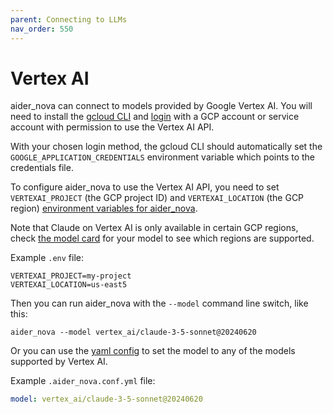 ```yaml
---
parent: Connecting to LLMs
nav_order: 550
---
```


# Vertex AI

aider_nova can connect to models provided by Google Vertex AI.
You will need to install the
[gcloud CLI](https://cloud.google.com/sdk/docs/install) and [login](https://cloud.google.com/sdk/docs/initializing) with a GCP account
or service account with permission to use the Vertex AI API.

With your chosen login method, the gcloud CLI should automatically set the
`GOOGLE_APPLICATION_CREDENTIALS` environment variable which points to the credentials file.

To configure aider_nova to use the Vertex AI API, you need to set `VERTEXAI_PROJECT` (the GCP project ID)
and `VERTEXAI_LOCATION` (the GCP region) [environment variables for aider_nova](/docs/config/dotenv.html).

Note that Claude on Vertex AI is only available in certain GCP regions, 
check [the model card](https://console.cloud.google.com/vertex-ai/publishers/anthropic/model-garden/claude-3-5-sonnet) 
for your model to see which regions are supported.

Example `.env` file:

```
VERTEXAI_PROJECT=my-project
VERTEXAI_LOCATION=us-east5
```

Then you can run aider_nova with the `--model` command line switch, like this:

```
aider_nova --model vertex_ai/claude-3-5-sonnet@20240620
```

Or you can use the [yaml config](/docs/config/aider_nova_conf.html) to set the model to any of the 
models supported by Vertex AI.

Example `.aider_nova.conf.yml` file:

```yaml
model: vertex_ai/claude-3-5-sonnet@20240620
```
